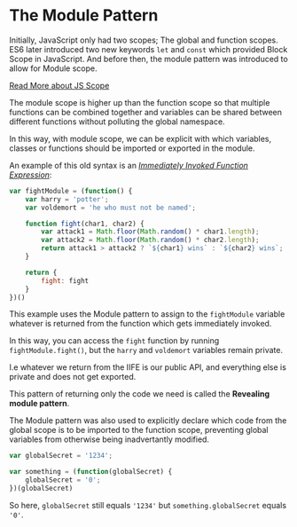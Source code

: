 # The Module Pattern

Initially, JavaScript only had two scopes; The global and function scopes.
ES6 later introduced two new keywords `let` and `const` which provided Block Scope in JavaScript. And before then, the module pattern was introduced to allow for Module scope.

[Read More about JS Scope](https://www.w3schools.com/js/js_scope.asp)

The module scope is higher up than the function scope so that multiple functions can be combined together and variables can be shared between different functions without polluting the global namespace.

In this way, with module scope, we can be explicit with which variables, classes or functions should be imported or exported in the module.

An example of this old syntax is an <i>[Immediately Invoked Function Expression](https://developer.mozilla.org/en-US/docs/Glossary/IIFE)</i>:

```javascript
var fightModule = (function() {
    var harry = 'potter';
    var voldemort = 'he who must not be named';

    function fight(char1, char2) {
        var attack1 = Math.floor(Math.random() * char1.length);
        var attack2 = Math.floor(Math.random() * char2.length);
        return attack1 > attack2 ? `${char1} wins` : `${char2} wins`;
    }

    return {
        fight: fight
    }
})()
```

This example uses the Module pattern to assign to the `fightModule` variable whatever is returned from the function which gets immediately invoked. 

In this way, you can access the `fight` function by running `fightModule.fight()`, but the `harry` and `voldemort` variables remain private.

I.e whatever we return from the IIFE is our public API, and everything else is private and does not get exported.

This pattern of returning only the code we need is called the <strong>Revealing module pattern</strong>.

The Module pattern was also used to explicitly declare which code from the global scope is to be imported to the function scope, preventing global variables from otherwise being inadvertantly modified.

```javascript
var globalSecret = '1234';

var something = (function(globalSecret) {
    globalSecret = '0';
})(globalSecret)
```

So here, `globalSecret` still equals `'1234'` but `something.globalSecret` equals `'0'`.
